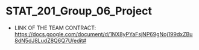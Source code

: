# STAT_201_Group_06_Project

- LINK OF THE TEAM CONTRACT:
https://docs.google.com/document/d/1NX8yPYaFsjNP69gNoj199dxZBu8dN5dJ8LudZ8Q6Q7U/edit#
